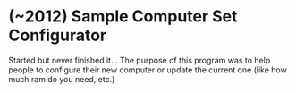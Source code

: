 # (~2012) Sample Computer Set Configurator

Started but never finished it... The purpose of this program was to help people to configure their new computer or update the current one (like how much ram do you need, etc.)